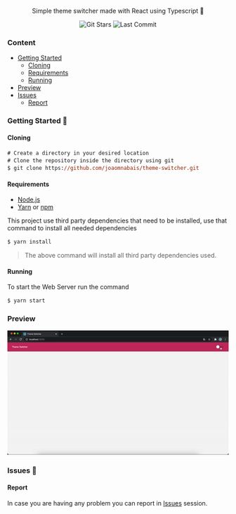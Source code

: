 <!-- VARS -->

[star-badge]: https://img.shields.io/github/stars/joaomnabais/theme-switcher?logo=github
[last-commit-badge]: https://img.shields.io/github/last-commit/joaomnabais/theme-switcher
[issues-url]: https://github.com/joaomnabais/theme-switcher/issues/
[node-url]: https://nodejs.org/en
[yarn-url]: https://classic.yarnpkg.com/
[npm-url]:  https://www.npmjs.com/

<!-- VARS -->

<p align="center">
  Simple theme switcher made with React using Typescript 🚀
</p>



<div align="center">  

![Git Stars][star-badge]
![Last Commit][last-commit-badge]


</div>


### Content
* [Getting Started](#Getting-Started-)
    * [Cloning](#Cloning)
    * [Requirements](#Requirements)
    * [Running](#Running)
* [Preview](#Preview)
* [Issues](#Issues-)
    * [Report](#Report)

### Getting Started 🚀

#### Cloning

```ps
# Create a directory in your desired location
# Clone the repository inside the directory using git
$ git clone https://github.com/joaomnabais/theme-switcher.git
```

#### Requirements
* [Node.js][node-url]
* [Yarn][yarn-url] or [npm][npm-url]

This project use third party dependencies that need to be installed, use that command to install all needed dependencies

```ps
$ yarn install
```

>The above command will install all third party dependencies used.

#### Running
To start the Web Server run the command

```ps
$ yarn start
```

### Preview
![](https://github.com/joaomnabais/theme-switcher/blob/master/src/assets/theme-switcher.gif)

### Issues 🐛

#### Report

In case you are having any problem you can report in [Issues][issues-url] session.

